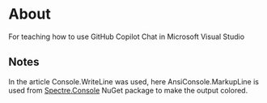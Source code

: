 ﻿# About

For teaching how to use GitHub Copilot Chat in Microsoft Visual Studio

## Notes

In the article Console.WriteLine was used, here AnsiConsole.MarkupLine is used from [Spectre.Console](https://www.nuget.org/packages/Spectre.Console/0.46.0?_src=template) NuGet package to make the output colored.
